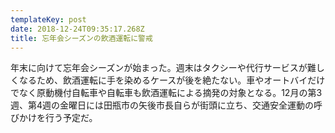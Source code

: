 ```yaml
---
templateKey: post
date: 2018-12-24T09:35:17.268Z
title: 忘年会シーズンの飲酒運転に警戒
---
```

年末に向けて忘年会シーズンが始まった。週末はタクシーや代行サービスが難しくなるため、飲酒運転に手を染めるケースが後を絶たない。車やオートバイだけでなく原動機付自転車や自転車も飲酒運転による摘発の対象となる。12月の第3週、第4週の金曜日には田瓶市の矢後市長自らが街頭に立ち、交通安全運動の呼びかけを行う予定だ。
